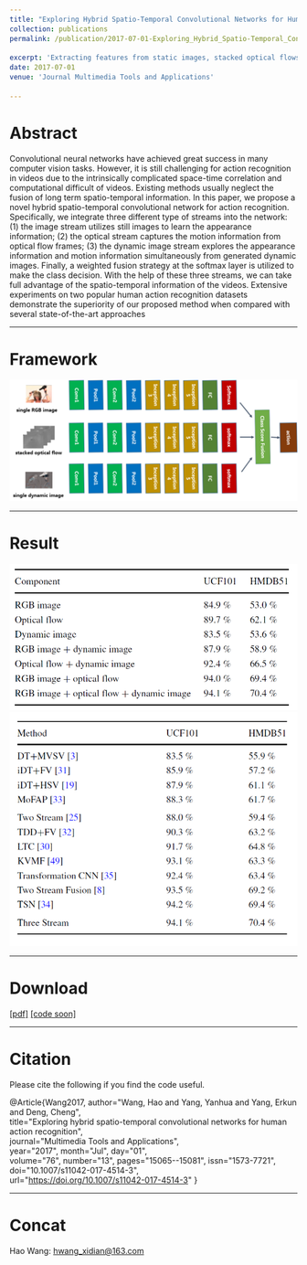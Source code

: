 ```yaml
---
title: "Exploring Hybrid Spatio-Temporal Convolutional Networks for Human Action Recognition, MTAP 2017"
collection: publications
permalink: /publication/2017-07-01-Exploring_Hybrid_Spatio-Temporal_Convolutional_Networks_for_Human_Action_Recognition

excerpt: 'Extracting features from static images, stacked optical flows and dynamic images and then performing weighted fusion to obtain **94.1% on UCF101 / 70.4% on HMDB51**'
date: 2017-07-01
venue: 'Journal Multimedia Tools and Applications'

---
```

# Abstract
Convolutional neural networks have achieved great success in many computer vision tasks. However, it is still challenging for action recognition in videos due to the intrinsically complicated space-time correlation and computational difficult of videos. Existing methods usually neglect the fusion of long term spatio-temporal information. In this paper, we propose a novel hybrid spatio-temporal convolutional network for action recognition. Specifically, we integrate three different type of streams into the network: (1) the image stream utilizes still images to learn the appearance information; (2) the optical stream captures the motion information from optical flow frames; (3) the dynamic image stream explores the appearance information and motion information simultaneously from generated dynamic images. Finally, a weighted fusion strategy at the softmax layer is utilized to make the class decision. With the help of these three streams, we can take full advantage of the spatio-temporal information of the videos. Extensive experiments on two popular human action recognition datasets demonstrate the superiority of our proposed method when compared with several state-of-the-art approaches

---
# Framework
![image](/files/MTAP17/Framework.png)

---
# Result
![image](/files/MTAP17/Result.png)
![image](/files/MTAP17/ResultSOA.png)

---
# Download
[[pdf]](https://link.springer.com/content/pdf/10.1007%2Fs11042-017-4514-3.pdf)
[[code soon]]()


---
# Citation
Please cite the following if you find the code useful.

@Article{Wang2017,
author="Wang, Hao and Yang, Yanhua and Yang, Erkun and Deng, Cheng",   
title="Exploring hybrid spatio-temporal convolutional networks for human action recognition",   
journal="Multimedia Tools and Applications",   
year="2017", month="Jul", day="01",   
volume="76", number="13", pages="15065--15081", issn="1573-7721",   
doi="10.1007/s11042-017-4514-3",   
url="https://doi.org/10.1007/s11042-017-4514-3"
}

---
# Concat
Hao Wang: hwang_xidian@163.com

